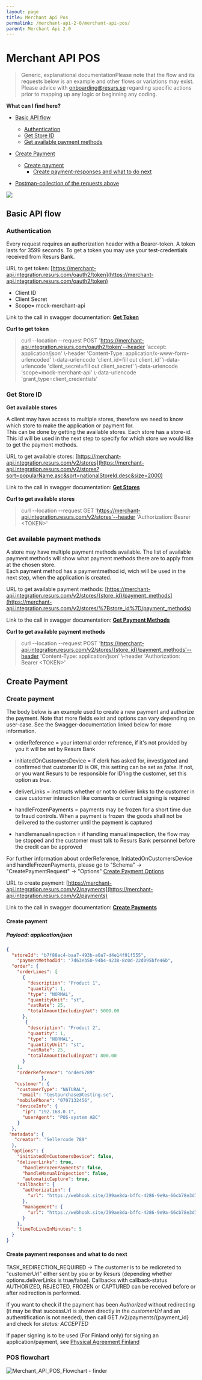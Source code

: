 ```yaml
---
layout: page
title: Merchant Api Pos
permalink: /merchant-api-2-0/merchant-api-pos/
parent: Merchant Api 2.0
---
```



# Merchant API POS 

> Generic, explanational documentationPlease note that the flow and its
> requests below is an example and other flows or variations may exist.
> Please advice with onboarding@resurs.se regarding specific actions
> prior to mapping up any logic or beginning any coding.

**What can I find here?**
- [Basic API flow](#basic-api-flow)
  - [Authentication](#authentication)
  - [Get Store ID](#get-store-id)
  - [Get available payment
    methods](#get-available-payment-methods)

- [Create Payment](#create-payment)
  - [Create payment](#create-payment)
    - [Create payment-responses and what to do
      next](#create-payment-responses-and-what-to-do-next)

- [Postman-collection of the requests
  above](#postman-collection-of-the-requests-above)

![](../../attachments/mapiPos.png)

## Basic API flow
### Authentication
Every request requires an authorization header with a Bearer-token. A
token lasts for 3599 seconds. To get a token you may use your
test-credentials received from Resurs Bank.

URL to get token:
[https://merchant-api.integration.resurs.com/oauth2/token](https://merchant-api.integration.resurs.com/oauth2/token)

- Client ID
- Client Secret
- Scope= mock-merchant-api

Link to the call in swagger documentation: **[Get
Token](https://merchant-api.integration.resurs.com/docs/oauth2#/Oauth2%20token%20resource/authorizeObject_1_1)**

**Curl to get token**

> curl --location --request POST
> 'https://merchant-api.integration.resurs.com/oauth2/token'--header
> 'accept: application/json' \\-header 'Content-Type:
> application/x-www-form-urlencoded' \\-data-urlencode 'client_id=fill
> out client_id' \\-data-urlencode 'client_secret=fill out
> client_secret' \\-data-urlencode 'scope=mock-merchant-api'
> \\-data-urlencode 'grant_type=client_credentials'

### Get Store ID
**Get available stores**

A client may have access to multiple stores, therefore we need to know
which store to make the application or payment for.  
This can be done by getting the available stores. Each store has a
store-id. This id will be used in the next step to specify for which
store we would like to get the payment methods.

URL to get available stores:
[https://merchant-api.integration.resurs.com/v2/stores](https://merchant-api.integration.resurs.com/v2/stores?sort=popularName,asc&sort=nationalStoreId,desc&size=2000)

Link to the call in swagger documentation: **[Get
Stores](https://merchant-api.integration.resurs.com/docs/v2/merchant_stores_v2#/Store%20information/getStores)**

**Curl to get available stores**

> curl --location --request GET
> 'https://merchant-api.integration.resurs.com/v2/stores'--header
> 'Authorization: Bearer \<TOKEN\>'

### Get available payment methods
A store may have multiple payment methods available. The list of
available payment methods will show what payment methods there are to
apply from at the chosen store.  
Each payment method has a paymentmethod id, wich will be used in the
next step, when the application is created. 

URL to get available payment methods:
[https://merchant-api.integration.resurs.com/v2/stores/{store_id}/payment_methods](https://merchant-api.integration.resurs.com/v2/stores/%7Bstore_id%7D/payment_methods)

Link to the call in swagger documentation: **[Get Payment
Methods](https://merchant-api.integration.resurs.com/docs/v2/merchant_stores_v2#/Payment%20methods%20information/getPaymentMethodsByStore)**

**Curl to get available payment methods**

> curl --location --request POST
> 'https://merchant-api.integration.resurs.com/v2/stores/{store_id}/payment_methods'--header
> 'Content-Type: application/json' \\-header 'Authorization: Bearer
> \<TOKEN\>'

## Create Payment
### Create payment
The body below is an example used to create a new payment and authorize
the payment. Note that more fields exist and options can vary depending
on user-case. See the Swagger-documentation linked below for more
information.

- orderReference = your internal order reference, if it's not provided
  by you it will be set by Resurs Bank

- initiatedOnCustomersDevice = if clerk has asked for, investigated and
  confirmed that customer ID is OK, this setting can be set as *false*.
  If not, or you want Resurs to be responsible for ID'ing the customer,
  set this option as *true*.
- deliverLinks = instructs whether or not to deliver links to the
  customer in case customer interaction like consents or contract
  signing is required
- handleFrozenPayments = payments may be frozen for a short time due to
  fraud controls. When a payment is frozen  the goods shall not be
  delivered to the customer until the payment is captured
- handlemanualinspection = if handling manual inspection, the flow may
  be stopped and the customer must talk to Resurs Bank personnel before
  the credit can be approved

For further information about orderReference, InitiatedOnCustomersDevice
and handleFrozenPayments, please go to "Schema" → "CreatePaymentRequest"
→ "Options" [Create Payment
Options](https://merchant-api.resurs.com/docs/v2/merchant_payments_v2#/Payment%20authorization/createPayment)

URL to create payment:
[https://merchant-api.integration.resurs.com/v2/payments](https://merchant-api.integration.resurs.com/v2/payments)

Link to the call in swagger documentation: **[Create
Payments](https://merchant-api.integration.resurs.com/docs/v2/merchant_payments_v2#/Payment%20authorization/createPayment)**

#### Create payment
##### Payload: application/json
```json
{
  "storeId": "b7f88ac4-baa7-493b-a0a7-d4e14f91f555",
    "paymentMethodId": "7d63eb50-94b4-4238-8c0d-22d095bfe46b",
  "order": {
    "orderLines": [
      {
        "description": "Product 1",
        "quantity": 1,
        "type": "NORMAL",
        "quantityUnit": "st",
        "vatRate": 25,
        "totalAmountIncludingVat": 5000.00
      },
       {
        "description": "Product 2",
        "quantity": 1,
        "type": "NORMAL",
        "quantityUnit": "st",
        "vatRate": 25,
        "totalAmountIncludingVat": 800.00
      }
    ],
    "orderReference": "order6789"
             },
   "customer": {
    "customerType": "NATURAL",
     "email": "testpurchase@testing.se",
    "mobilePhone": "0707132456",
    "deviceInfo": {
      "ip": "192.168.0.1",
      "userAgent": "POS-system ABC"
    }
  },
 "metadata": {
   "creator": "Sellercode 789"
  },
  "options": {
    "initiatedOnCustomersDevice": false,
    "deliverLinks": true,
      "handleFrozenPayments": false,
      "handleManualInspection": false,
      "automaticCapture": true,
    "callbacks": {
      "authorization": {
        "url": "https://webhook.site/399ae8da-bffc-4286-9e9a-66cb78e3d7a7"
      },
      "management": {
        "url": "https://webhook.site/399ae8da-bffc-4286-9e9a-66cb78e3d7a7"
      }
    },
    "timeToLiveInMinutes": 5
  }
}
```


#### Create payment responses and what to do next
TASK_REDIRECTION_REQUIRED → The customer is to be redicreted to
"customerUrl" either sent by you or by Resurs (depending whether
options.deliverLinks is true/false). Callbacks with callback-status
AUTHORIZED, REJECTED, FROZEN or CAPTURED can be received before or after
redirection is performed. 

If you want to check if the payment has been *Authorized* without
redirecting (it may be that successUrl is shown directly in the
*customerUrl* and an authentification is not needed), then call GET
/v2/payments/{payment_id} and check for *status: ACCEPTED*

If paper signing is to be used (For Finland only) for signing an
application/payment, see [Physical Agreement
Finland](physical-agreement-finland)

### POS flowchart
![Merchant_API_POS_Flowchart - finder](https://github.com/user-attachments/assets/604d7466-8e60-4358-af5e-990b1d9ecd5d)
